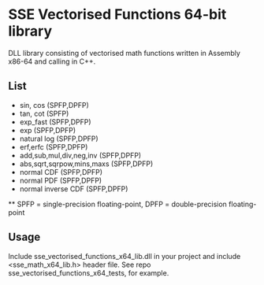 # SSE Vectorised Functions 64-bit library
DLL library consisting of vectorised math functions written in Assembly x86-64 and calling in C++.

## List
* sin, cos (SPFP,DPFP)
* tan, cot (SPFP)
* exp_fast (SPFP,DPFP)
* exp (SPFP,DPFP)
* natural log (SPFP,DPFP)
* erf,erfc (SPFP,DPFP)
* add,sub,mul,div,neg,inv (SPFP,DPFP)
* abs,sqrt,sqrpow,mins,maxs (SPFP,DPFP)
* normal CDF (SPFP,DPFP)
* normal PDF (SPFP,DPFP)
* normal inverse CDF (SPFP,DPFP)

** SPFP = single-precision floating-point, DPFP = double-precision floating-point

## Usage
Include sse_vectorised_functions_x64_lib.dll in your project and include <sse_math_x64_lib.h> header file.
See repo sse_vectorised_functions_x64_tests, for example.


